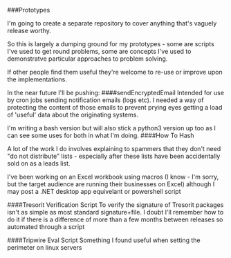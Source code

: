###Prototypes

I'm going to create a separate repository to cover anything that's vaguely release worthy.

So this is largely a dumping ground for my prototypes - some are scripts I've used to get round problems, some are concepts I've used to demonstratve particular approaches to problem solving.

If other people find them useful they're welcome to re-use or improve upon the implementations.

In the near future I'll be pushing:
####sendEncryptedEmail
Intended for use by cron jobs sending notification emails (logs etc). I needed a way of protecting the content of those emails to prevent prying eyes getting a load of 'useful' data about the originating systems.

I'm writing a bash version but will also stick a python3 version up too as I can see some uses for both in what I'm doing.
####How To Hash

A lot of the work I do involves explaining to spammers that they don't need "do not distribute" lists - especially after these lists have been accidentally sold on as a leads list.

I've been working on an Excel workbook using macros (I know - I'm sorry, but the target audience are running their businesses on Excel) although I may post a .NET desktop app equivelant or powershell script

####Tresorit Verification Script
To verify the signature of Tresorit packages isn't as simple as most standard signature+file. I doubt I'll remember how to do it if there is a difference of more than a few months between releases so automated through a script

####Tripwire Eval Script
Something I found useful when setting the perimeter on linux servers
